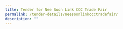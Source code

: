 ```yaml
---
title: Tender for Nee Soon Link CCC Trade Fair
permalink: /tender-details/neesoonlinkccctradefair/
description: ""
---
```

